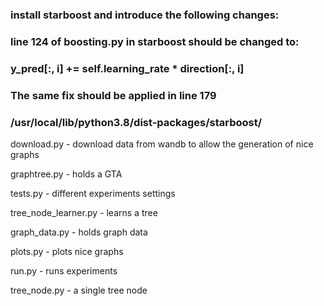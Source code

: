 ### install starboost and introduce the following changes:

### line 124 of boosting.py in starboost should be changed to:

###   y_pred[:, i] += self.learning_rate * direction[:, i]   

### The same fix should be applied in line 179               

### /usr/local/lib/python3.8/dist-packages/starboost/        

download.py    - download data from wandb to allow the generation of nice graphs

graphtree.py  - holds a GTA

tests.py      - different experiments settings

tree_node_learner.py - learns a tree
                 
graph_data.py  - holds graph data

plots.py      - plots nice graphs

run.py       - runs experiments

tree_node.py - a single tree node

